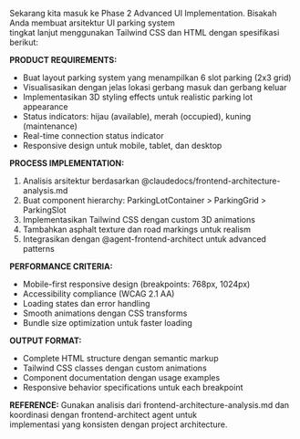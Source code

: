 Sekarang kita masuk ke Phase 2 Advanced UI Implementation. Bisakah Anda membuat arsitektur UI parking system  
 tingkat lanjut menggunakan Tailwind CSS dan HTML dengan spesifikasi berikut:

**PRODUCT REQUIREMENTS:**

- Buat layout parking system yang menampilkan 6 slot parking (2x3 grid)
- Visualisasikan dengan jelas lokasi gerbang masuk dan gerbang keluar
- Implementasikan 3D styling effects untuk realistic parking lot appearance
- Status indicators: hijau (available), merah (occupied), kuning (maintenance)
- Real-time connection status indicator
- Responsive design untuk mobile, tablet, dan desktop

**PROCESS IMPLEMENTATION:**

1. Analisis arsitektur berdasarkan @claudedocs/frontend-architecture-analysis.md
2. Buat component hierarchy: ParkingLotContainer > ParkingGrid > ParkingSlot
3. Implementasikan Tailwind CSS dengan custom 3D animations
4. Tambahkan asphalt texture dan road markings untuk realism
5. Integrasikan dengan @agent-frontend-architect untuk advanced patterns

**PERFORMANCE CRITERIA:**

- Mobile-first responsive design (breakpoints: 768px, 1024px)
- Accessibility compliance (WCAG 2.1 AA)
- Loading states dan error handling
- Smooth animations dengan CSS transforms
- Bundle size optimization untuk faster loading

**OUTPUT FORMAT:**

- Complete HTML structure dengan semantic markup
- Tailwind CSS classes dengan custom animations
- Component documentation dengan usage examples
- Responsive behavior specifications untuk each breakpoint

**REFERENCE:**
Gunakan analisis dari frontend-architecture-analysis.md dan koordinasi dengan frontend-architect agent untuk  
 implementasi yang konsisten dengan project architecture.
